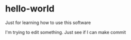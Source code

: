 # hello-world
Just for learning how to use this software

I'm trying to edit something. Just see if I can make commit
